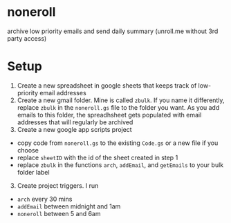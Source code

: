 # noneroll
archive low priority emails and send daily summary (unroll.me without 3rd party access)

# Setup
1. Create a new spreadsheet in google sheets that keeps track of low-priority email addresses
2. Create a new gmail folder. Mine is called ```zbulk```. If you name it differently, replace ```zbulk``` in the ```noneroll.gs``` file to the  folder you want. As you add emails to this folder, the spreadhsheet gets populated with email addresses that will regularly be archived
2. Create a new google app scripts project
  - copy code from ```noneroll.gs``` to the existing ```Code.gs``` or a new file if you choose
  - replace ```sheetID``` with the id of the sheet created in step 1
  - replace ```zbulk``` in the functions ```arch```, ```addEmail```, and ```getEmails``` to your bulk folder label
3. Create project triggers. I run
  - ```arch``` every 30 mins
  - ```addEmail``` between midnight and 1am
  - ```noneroll``` between 5 and 6am
